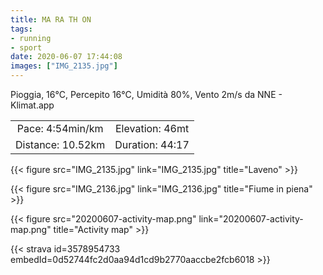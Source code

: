 ```yaml
---
title: MA RA TH ON 
tags:
- running
- sport
date: 2020-06-07 17:44:08
images: ["IMG_2135.jpg"]
---
```


Pioggia, 16°C, Percepito 16°C, Umidità 80%, Vento 2m/s da NNE - Klimat.app

| | |
| :-: | :-: |
| Pace: 4:54min/km | Elevation: 46mt |
| Distance: 10.52km | Duration: 44:17 |

{{< figure src="IMG_2135.jpg" link="IMG_2135.jpg" title="Laveno" >}}

{{< figure src="IMG_2136.jpg" link="IMG_2136.jpg" title="Fiume in piena" >}}


{{< figure src="20200607-activity-map.png" link="20200607-activity-map.png" title="Activity map" >}}


{{< strava id=3578954733 embedId=0d52744fc2d0aa94d1cd9b2770aaccbe2fcb6018 >}}
